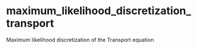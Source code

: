 # maximum_likelihood_discretization_transport
Maximum likelihood discretization of the Transport equation
